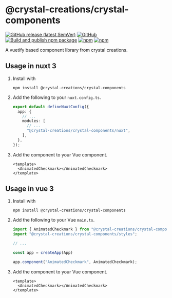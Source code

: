 # @crystal-creations/crystal-components
[![GitHub release (latest SemVer)](https://img.shields.io/github/v/release/Crystal-Creations-GbR/crystal-components?sort=semver)](https://github.com/Crystal-Creations-GbR/crystal-components/releases) [![GitHub](https://img.shields.io/github/license/Crystal-Creations-GbR/crystal-components)](LICENSE) [![Build and publish npm package](https://github.com/Crystal-Creations-GbR/crystal-components/actions/workflows/publish.yml/badge.svg)](https://github.com/Crystal-Creations-GbR/crystal-components/actions/workflows/publish.yml) [![npm](https://img.shields.io/npm/v/@crystal-creations/crystal-components)](https://www.npmjs.com/package/@crystal-creations/crystal-components) [![npm](https://img.shields.io/npm/dw/@crystal-creations/crystal-components)](https://www.npmjs.com/package/@crystal-creations/crystal-components)

A vuetify based component library from crystal creations.

## Usage in nuxt 3
1. Install with

   `npm install @crystal-creations/crystal-components`

2. Add the following to your `nuxt.config.ts`.
    ```ts
    export default defineNuxtConfig({
      app: {
        // ...
        modules: [
          // ...
          "@crystal-creations/crystal-components/nuxt",
        ],
      },
    });
    ```

3. Add the component to your Vue component.
    ```vue
    <template>
      <AnimatedCheckmark></AnimatedCheckmark>
    </template>
    ```

## Usage in vue 3
1. Install with

   `npm install @crystal-creations/crystal-components`

2. Add the following to your Vue `main.ts`.
    ```ts
    import { AnimatedCheckmark } from "@crystal-creations/crystal-components";
    import "@crystal-creations/crystal-components/styles";
    
    // ...
    
    const app = createApp(App)
    
    app.component("AnimatedCheckmark", AnimatedCheckmark);
    ```

3. Add the component to your Vue component.
    ```vue
    <template>
      <AnimatedCheckmark></AnimatedCheckmark>
    </template>
    ```
